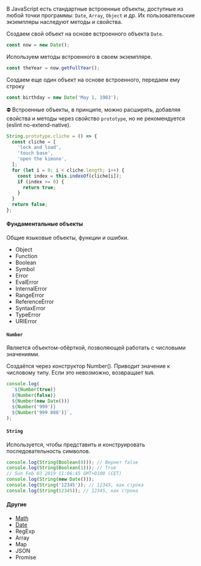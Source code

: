 В JavaScript есть стандартные встроенные объекты, доступные из любой точки программы: `Date`, `Array`, `Object` и др. Их пользовательские экземпляры наследуют методы и свойства.

Создаем свой объект на основе встроенного объекта `Date`.

```javascript
const now = new Date();
```

Используем методы встроенного в своем экземпляре.

```javascript
const theYear = now.getFullYear();
```

Создаем еще один объект на основе встроенного, передаем ему строку

```javascript
const birthday = new Date('May 1, 1983');
```

⛔️ Встроенные объекты, в принципе, можно расширять, добавляя свойства и методы через свойство `prototype`, но не рекомендуется (eslint no-extend-native).

```javascript
String.prototype.cliche = () => {
  const cliche = [
    'lock and load',
    'touch base',
    'open the kimono',
  ];
  for (let i = 0; i < cliche.length; i++) {
    const index = this.indexOf(cliche[i]);
    if (index >= 0) {
      return true;
    }
  }
  return false;
};
```

#### Фундаментальные объекты

Общие языковые объекты, функции и ошибки.

- Object
- Function
- Boolean
- Symbol
- Error
- EvalError
- InternalError
- RangeError
- ReferenceError
- SyntaxError
- TypeError
- URIError

#### `Number`

Является объектом-обёрткой, позволяющей  работать с числовыми значениями.

Создаётся через конструктор Number(). Приводит значение к числовому типу. Если это невозможно, возвращает `NaN`.

```javascript
console.log(
  `${Number(true)}
  ${Number(false)}
  ${Number(new Date())}
  ${Number('999')}
  ${Number('999 888')}`,
);
```

#### `String`

Используется, чтобы представить и конструировать последовательность символов.

```javascript
console.log(String(Boolean(0))); // Вернет false
console.log(String(Boolean(1))); // True
// Sun Feb 03 2019 11:06:45 GMT+0100 (CET)
console.log(String(new Date()));
console.log(String('12345')); // 12345, как строка
console.log(String(12345)); // 12345, как строка
```

#### Другие

- [Math](/js/advanced-theory.html#topic-built-in-math)
- [Date](/js/advanced-theory.html#topic-built-in-date)
- RegExp
- Array
- Map
- JSON
- Promise

